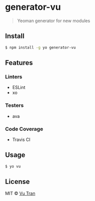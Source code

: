 # generator-vu

> Yeoman generator for new modules

## Install

```bash
$ npm install -g yo generator-vu
```

## Features

### Linters

  - ESLint
  - xo

### Testers

  - ava

### Code Coverage

  - Travis CI

## Usage

```bash
$ yo vu
```

## License

MIT © [Vu Tran](https://github.com/vutran/)
